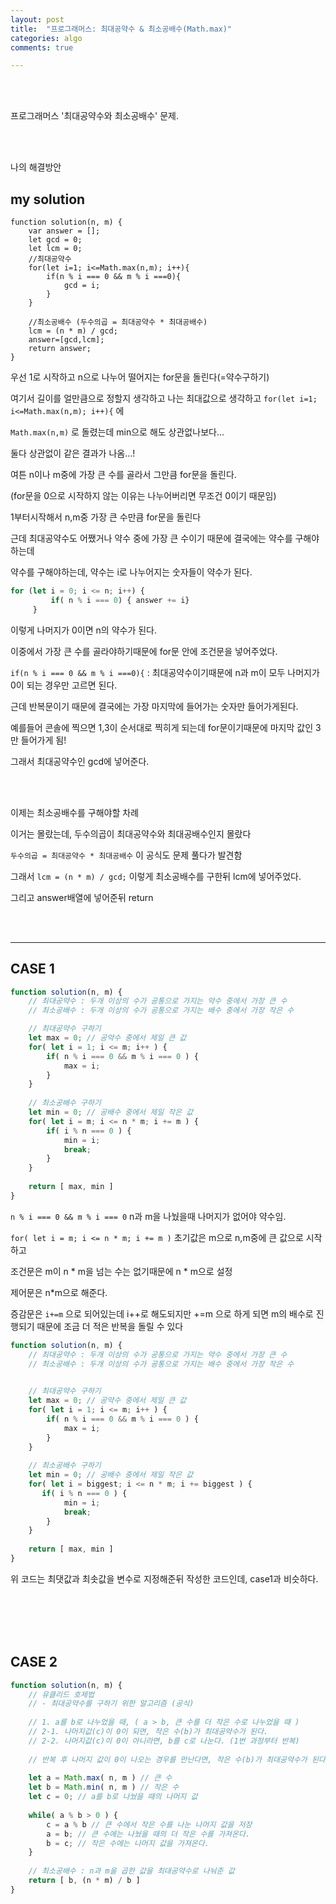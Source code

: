 ```yaml
---
layout: post
title:  "프로그래머스: 최대공약수 & 최소공배수(Math.max)"
categories: algo
comments: true

---
```




<br>

<br>

프로그래머스 '최대공약수와 최소공배수' 문제.

<br>

<br>

나의 해결방안



## my solution

~~~Js
function solution(n, m) {
    var answer = [];
    let gcd = 0;
    let lcm = 0;
    //최대공약수
    for(let i=1; i<=Math.max(n,m); i++){
        if(n % i === 0 && m % i ===0){
            gcd = i;
        }
    }
    
    //최소공배수 (두수의곱 = 최대공약수 * 최대공배수)
    lcm = (n * m) / gcd;
    answer=[gcd,lcm];
    return answer;
}
~~~

우선 1로 시작하고 n으로 나누어 떨어지는 for문을 돌린다(=약수구하기)

여기서 길이를 얼만큼으로 정할지 생각하고 나는 최대값으로 생각하고 `for(let i=1; i<=Math.max(n,m); i++){` 에

`Math.max(n,m)` 로 돌렸는데 min으로 해도 상관없나보다... 

둘다 상관없이 같은 결과가 나옴...!

여튼 n이나 m중에 가장 큰 수를 골라서 그만큼 for문을 돌린다. 

(for문을 0으로 시작하지 않는 이유는 나누어버리면 무조건 0이기 때문임)

1부터시작해서 n,m중 가장 큰 수만큼 for문을 돌린다

근데 최대공약수도 어쨌거나 약수 중에 가장 큰 수이기 때문에 결국에는 약수를 구해야하는데

약수를 구해야하는데, 약수는 i로 나누어지는 숫자들이 약수가 된다.

~~~js
for (let i = 0; i <= n; i++) {
         if( n % i === 0) { answer += i}
     }
~~~

이렇게 나머지가 0이면 n의 약수가 된다.

이중에서 가장 큰 수를 골라야하기때문에 for문 안에 조건문을 넣어주었다.

`if(n % i === 0 && m % i ===0){` : 최대공약수이기때문에 n과 m이 모두 나머지가 0이 되는 경우만 고르면 된다.

근데 반복문이기 때문에 결국에는 가장 마지막에 들어가는 숫자만 들어가게된다.

예를들어 콘솔에 찍으면 1,3이 순서대로 찍히게 되는데 for문이기때문에 마지막 값인 3만 들어가게 됨!

그래서 최대공약수인 gcd에 넣어준다.

<br>

<br>

이제는 최소공배수를 구해야할 차례

이거는 몰랐는데, 두수의곱이 최대공약수와 최대공배수인지 몰랐다

`두수의곱 = 최대공약수 * 최대공배수` 이 공식도 문제 풀다가 발견함

그래서 `lcm = (n * m) / gcd;` 이렇게 최소공배수를 구한뒤 lcm에 넣어주었다.

그리고 answer배열에 넣어준뒤 return

<br>

<br>

---

## CASE 1

~~~js
function solution(n, m) {
    // 최대공약수 : 두개 이상의 수가 공통으로 가지는 약수 중에서 가장 큰 수
    // 최소공배수 : 두개 이상의 수가 공통으로 가지는 배수 중에서 가장 작은 수

    // 최대공약수 구하기
    let max = 0; // 공약수 중에서 제일 큰 값
    for( let i = 1; i <= m; i++ ) {
        if( n % i === 0 && m % i === 0 ) {
            max = i;
        }
    }
    
    // 최소공배수 구하기
    let min = 0; // 공배수 중에서 제일 작은 값
    for( let i = m; i <= n * m; i += m ) {
        if( i % n === 0 ) {
            min = i;
            break;
        }
    }
    
    return [ max, min ]
}
~~~

`n % i === 0 && m % i === 0` n과 m을 나눴을때 나머지가 없어야 약수임.

`for( let i = m; i <= n * m; i += m )`  초기값은 m으로 n,m중에 큰 값으로 시작하고

조건문은 m이 n * m을 넘는 수는 없기때문에 n * m으로 설정

제어문은 n*m으로 해준다. 

증감문은 `i+=m` 으로 되어있는데 i++로 해도되지만 +=m 으로 하게 되면 m의 배수로 진행되기 때문에 조금 더 적은 반복을 돌릴 수 있다

~~~js
function solution(n, m) {
    // 최대공약수 : 두개 이상의 수가 공통으로 가지는 약수 중에서 가장 큰 수
    // 최소공배수 : 두개 이상의 수가 공통으로 가지는 배수 중에서 가장 작은 수
		

    // 최대공약수 구하기
    let max = 0; // 공약수 중에서 제일 큰 값
    for( let i = 1; i <= m; i++ ) {
        if( n % i === 0 && m % i === 0 ) {
            max = i;
        }
    }
    
    // 최소공배수 구하기
    let min = 0; // 공배수 중에서 제일 작은 값
    for( let i = biggest; i <= n * m; i += biggest ) {
       if( i % n === 0 ) {
            min = i;
            break;
        }
    }
    
    return [ max, min ]
}
~~~

위 코드는 최댓값과 최솟값을 변수로 지정해준뒤 작성한 코드인데, case1과 비슷하다.

<br>

<br>

<br>

<br>

## CASE 2

~~~js
function solution(n, m) {
    // 유클리드 호제법
    // - 최대공약수를 구하기 위한 알고리즘 (공식)
    
    // 1. a를 b로 나누었을 때, ( a > b, 큰 수를 더 작은 수로 나누었을 때 )
    // 2-1. 나머지값(c)이 0이 되면, 작은 수(b)가 최대공약수가 된다.
    // 2-2. 나머지값(c)이 0이 아니라면, b를 c로 나눈다. (1번 과정부터 반복)
    
    // 반복 후 나머지 값이 0이 나오는 경우를 만난다면, 작은 수(b)가 최대공약수가 된다.
    
    let a = Math.max( n, m ) // 큰 수
    let b = Math.min( n, m ) // 작은 수
    let c = 0; // a를 b로 나눴을 때의 나머지 값
    
    while( a % b > 0 ) {
        c = a % b // 큰 수에서 작은 수를 나눈 나머지 값을 저장
        a = b; // 큰 수에는 나눴을 때의 더 작은 수를 가져온다.
        b = c; // 작은 수에는 나머지 값을 가져온다.
    }
    
    // 최소공배수 : n과 m을 곱한 값을 최대공약수로 나눠준 값
    return [ b, (n * m) / b ]
}
~~~



<br>

<br>

<br>



 

